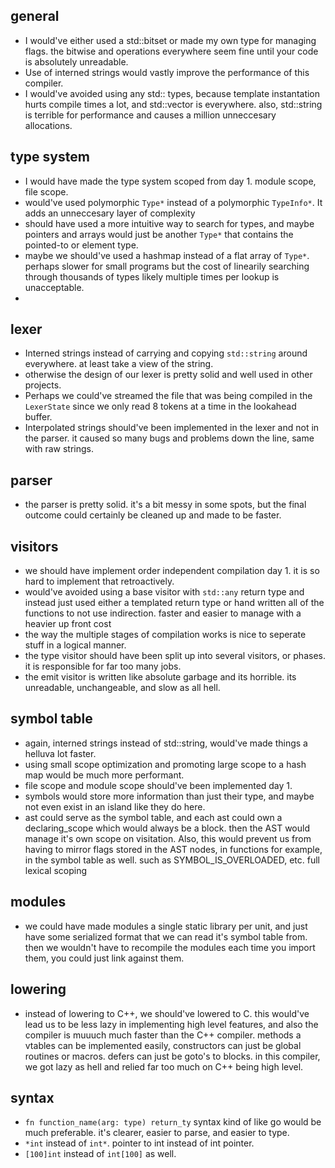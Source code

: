 ## general
  - I would've either used a std::bitset or made my own type for managing flags. the bitwise and operations everywhere seem fine until your code is absolutely unreadable.
  - Use of interned strings would vastly improve the performance of this compiler.
  - I would've avoided using any std:: types, because template instantation hurts compile times a lot, and std::vector is everywhere. also, std::string is terrible for performance and causes a million unneccesary allocations.

## type system
  - I would have made the type system scoped from day 1. module scope, file scope.
  - would've used polymorphic `Type*` instead of a polymorphic `TypeInfo*`. It adds an unneccesary layer of complexity
  - should have used a more intuitive way to search for types, and maybe pointers and arrays would just be another `Type*` that contains the pointed-to or element type.
  - maybe we should've used a hashmap instead of a flat array of `Type*`. perhaps slower for small programs but the cost of linearily searching through thousands of types likely multiple times per lookup is unacceptable.
  - 
  
## lexer
  - Interned strings instead of carrying and copying `std::string` around everywhere. at least take a view of the string.
  - otherwise the design of our lexer is pretty solid and well used in other projects.
  - Perhaps we could've streamed the file that was being compiled in the `LexerState` since we only read 8 tokens at a time in the lookahead buffer.
  - Interpolated strings should've been implemented in the lexer and not in the parser. it caused so many bugs and problems down the line, same with raw strings.
  
## parser
  - the parser is pretty solid. it's a bit messy in some spots, but the final outcome could certainly be cleaned up and made to be faster.
  
## visitors
  - we should have implement order independent compilation day 1. it is so hard to implement that retroactively.
  - would've avoided using a base visitor with `std::any` return type and instead just used either a templated return type or hand written all of the functions to not use indirection. faster and easier to manage with a heavier up front cost
  - the way the multiple stages of compilation works is nice to seperate stuff in a logical manner.
  - the type visitor should have been split up into several visitors, or phases. it is responsible for far too many jobs.
  - the emit visitor is written like absolute garbage and its horrible. its unreadable, unchangeable, and slow as all hell.
  
## symbol table
  - again, interned strings instead of std::string, would've made things a helluva lot faster.
  - using small scope optimization and promoting large scope to a hash map would be much more performant.
  - file scope and module scope should've been implemented day 1.
  - symbols would store more information than just their type, and maybe not even exist in an island like they do here.
  - ast could serve as the symbol table, and each ast could own a declaring_scope which would always be a block. then the AST would manage it's own scope on visitation. Also, this would prevent us from having to mirror flags stored in the AST nodes, in functions for example, in the symbol table as well. such as SYMBOL_IS_OVERLOADED, etc. full lexical scoping

## modules
  - we could have made modules a single static library per unit, and just have some serialized format that we can read it's symbol table from. then we wouldn't have to recompile the modules each time you import them, you could just link against them.

## lowering
  - instead of lowering to C++, we should've lowered to C. this would've lead us to be less lazy in implementing high level features, and also the compiler is muuuch much faster than the C++ compiler. methods a vtables can be implemented easily, constructors can just be global routines or macros. defers can just be goto's to blocks. in this compiler, we got lazy as hell and relied far too much on C++ being high level.

## syntax
  - `fn function_name(arg: type) return_ty` syntax kind of like go would be much preferable. it's clearer, easier to parse,
  and easier to type.
  - `*int` instead of `int*`. pointer to int instead of int pointer.
  - `[100]int` instead of  `int[100]` as well.